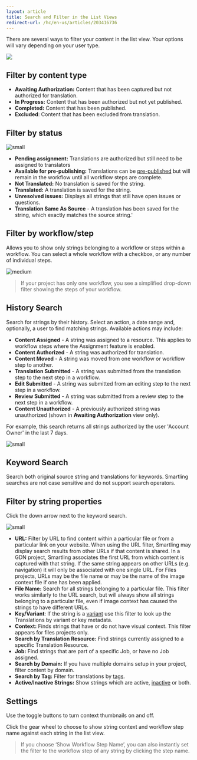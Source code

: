 ```yaml
---
layout: article
title: Search and Filter in the List Views
redirect-url: /hc/en-us/articles/203416736
---
```



There are several ways to filter your content in the list view. Your options will vary depending on your user type.

![](/uploads/versions/smartling___translations_management-21---x----2488-1396x---.png)

## Filter by content type

* **Awaiting Authorization:** Content that has been captured but not authorized for translation.
* **In Progress:** Content that has been authorized but not yet published.
* **Completed:** Content that has been published.
* **Excluded**: Content that has been excluded from translation.


## Filter by status

![small](/uploads/versions/smartling___translations_management-22---x----392-560x---.png)

* **Pending assignment:** Translations are authorized but still need to be assigned to translators
* **Available for pre-publishing:** Translations can be [pre-published](/knowledge-base/articles/manage-content-in-translation-content-owners/#pre-publish) but will remain in the workflow until all workflow steps are complete.
* **Not Translated:** No translation is saved for the string.
* **Translated:** A translation is saved for the string.
* **Unresolved issues:** Displays all strings that still have open issues or questions.
* **Translation Same As Source** - A translation has been saved for the string, which exactly matches the source string.'


## Filter by workflow/step

Allows you to show only strings belonging to a workflow or steps within a workflow. You can select a whole workflow with a checkbox, or any number of individual steps.

![medium](/uploads/versions/smartling___translations_management-23---x----1546-908x---.png)

> If your project has only one workflow, you see a simplified drop-down filter showing the steps of your workflow.

## History Search

Search for strings by their history. Select an action, a date range and, optionally, a user to find matching strings. Available actions may include:

* **Content Assigned** - A string was assigned to a resource. This applies to workflow steps where the Assignment feature is enabled.
* **Content Authorized** - A string was authorized for translation.
* **Content Moved** - A string was moved from one workflow or workflow step to another.
* **Translation Submitted** - A string was submitted from the translation step to the next step in a workflow.
* **Edit Submitted** - A string was submitted from an editing step to the next step in a workflow.
* **Review Submitted** - A string was submitted from a review step to the next step in a workflow.
* **Content Unauthorized** - A previously authorized string was unauthorized (shown in&nbsp;**Awaiting Authorization**&nbsp;view only).


For example, this search returns all strings authorized by the user 'Account Owner' in the last 7 days.

![small](/uploads/versions/smartling___translations_management-24---x----536-632x---.png)

## Keyword Search

Search both original source string and translations for keywords. Smartling searches are not case sensitive and do not support search operators.

## Filter by string properties

Click the down arrow next to the keyword search.

![small](/uploads/versions/smartling___translations_management-25---x----267-606x---.png)

* **URL:** Filter by URL to find content within a particular file or from a particular link on your website. When using the URL filter, Smartling may display search results from other URLs if that content is shared. In a GDN project, Smartling associates the first URL from which content is captured with that string. If the same string appears on other URLs (e.g. navigation) it will only be associated with one single URL. For Files projects, URLs may be the file name or may be the name of the image context file if one has been applied.
* **File Name:** Search for all strings belonging to a particular file. This filter works similarly to the URL search, but will always show all strings belonging to a particular file, even if image context has caused the strings to have different URLs.
* **Key/Variant**: If the string is a [variant](/knowledge-base/articles/unique-strings-and-variants/) use this filter to look up the Translations by variant or key metadata.
* **Context:** Finds strings that have or do not have visual context. This filter appears for files projects only.
* **Search by Translation Resource:** Find strings currently assigned to a specific Translation Resource.
* **Job:** Find strings that are part of a specific Job, or have no Job assigned.
* **Search by Domain:** If you have multiple domains setup in your project, filter content by domain.
* **Search by Tag:** Filter for translations by [tags](/knowledge-base/articles/tagging-strings/).
* **Active/Inactive Strings:** Show strings which are active, [inactive](/knowledge-base/articles/inactive-strings/) or both.


## Settings

Use the toggle buttons to turn context thumbnails on and off.

Click the gear wheel to choose to show string context and workflow step name against each string in the list view.

> If you choose ‘Show Workflow Step Name’, you can also instantly set the filter to the workflow step of any string by clicking the step name.